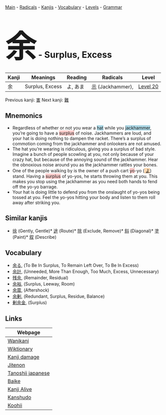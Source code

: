 <style> bigfont {font-size: 100px}</style>
[Main](../index.md) -
[Radicals](../radicals.md) -
[Kanjis](../kanjis.md) -
[Vocabulary](../vocabulary.md) -
[Levels](../levels.md) -
[Grammar](../grammar.md)
# <bigfont> 余</bigfont> - Surplus, Excess 

| Kanji | Meanings | Reading | Radicals | Level |
| --- | --- | --- | --- | --- |
| 余 | Surplus, Excess | よ, あま | [示](../radicals/示.md) (Jackhammer),  | [Level 20](../levels/wk_level20.md) |

Previous kanji: [害](害.md) Next kanji: [難](難.md) 

## Mnemonics
 * Regardless of whether or not you wear a <span style="background-color:#ADD8E6"> hat</span> while you <span style="background-color:#ADD8E6"> jackhammer</span>, you’re going to have a <span style="background-color:#ffcccb"> surplus</span> of noise. Jackhammers are loud, and your hat is doing nothing to dampen the racket. There’s a surplus of commotion coming from the jackhammer and onlookers are not amused.
* The hat you’re wearing is ridiculous, giving you a surplus of bad style. Imagine a bunch of people scowling at you, not only because of your crazy hat, but because of the annoying sound of the jackhammer. Hear the obnoxious noise around you as the jackhammer rattles your bones.
* One of the people walking by is the owner of a push cart <span style="background-color:#ffcccb"> yo</span>-yo (<span style="background-color:#fed8b1"> [よ](https://jisho.org/search/よ)</span>) stand. Having a <span style="background-color:#ffcccb"> surplus</span> of yo-yos, he starts throwing them at you. This makes you stop using the jackhammer as you need both hands to fend off the yo-yo barrage.
* Your hat is doing little to defend you from the onslaught of yo-yos being tossed at you. Feel the yo-yos hitting your body and listen to them roll away after striking you.


## Similar kanjis
 * [徐](徐.md) (Gently, Gentle)* [途](途.md) (Route)* [除](除.md) (Exclude, Remove)* [斜](斜.md) (Diagonal)* [塗](塗.md) (Paint)* [叙](叙.md) (Describe)


## Vocabulary
 * [余る](../vocabulary/余.md), (To Be In Surplus, To Remain Left Over, To Be In Excess)
* [余計](../vocabulary/余.md), (Unneeded, More Than Enough, Too Much, Excess, Unnecessary)
* [残余](../vocabulary/余.md), (Remainder, Residual)
* [余裕](../vocabulary/余.md), (Surplus, Leeway, Room)
* [余震](../vocabulary/余.md), (Aftershock)
* [余剰](../vocabulary/余.md), (Redundant, Surplus, Residue, Balance)
* [剰余金](../vocabulary/余.md), (Surplus)



## Links 

| Webpage |
| --- |
| [Wanikani          ](https://www.wanikani.com/kanji/余) |
| [Wiktionary        ](https://en.wiktionary.org/wiki/余) |
| [Kanji damage      ](http://www.kanjidamage.com/kanji/search?utf8=✓&q=余) |
| [Jitenon           ](https://jitenon.com/kanji/余) |
| [Tanoshii japanese ](https://www.tanoshiijapanese.com/dictionary/kanji.cfm?k=余) |
| [Baike             ](https://baike.baidu.com/item/余) |
| [Kanji Alive       ](https://app.kanjialive.com/余) |
| [Kanshudo          ](https://www.kanshudo.com/searchmn?q=余) |
| [Koohii            ](https://kanji.koohii.com/study/kanji/余) |
